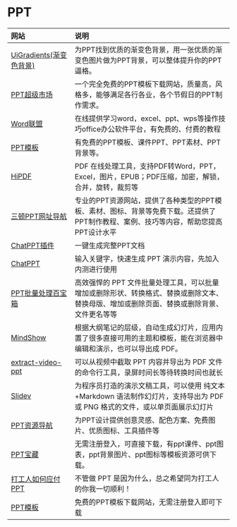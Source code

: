 # PPT

|网站|说明|
|:---|:---|
|[UiGradients(渐变色背景)](https://uigradients.com/)|为PPT找到优质的渐变色背景，用一张优质的渐变色图片做为PPT背景，可以整体提升你的PPT逼格。
|[PPT超级市场](https://www.pptsupermarket.com/ppts)|一个完全免费的PPT模板下载网站，质量高，风格多，能够满足各行各业，各个节假日的PPT制作需求。
|[Word联盟](http://www.wordlm.com/)|在线提供学习word，excel、ppt、wps等操作技巧office办公软件平台，有免费的、付费的教程
|[PPT模板](https://www.2ppt.com/)|有免费的PPT模板、课件PPT、PPT素材、PPT背景等。
|[HiPDF](https://www.hipdf.cn/)|PDF 在线处理工具，支持PDF转Word，PPT，Excel，图片，EPUB；PDF压缩，加密，解锁，合并，旋转，裁剪等
|[三顿PPT网址导航](http://sandunppt.com/)|专业的PPT资源网站，提供了各种类型的PPT模板、素材、图标、背景等免费下载。还提供了PPT制作教程、案例、技巧等内容，帮助您提高PPT设计水平
|[ChatPPT插件](http://chatppt.yoo-ai.com/)|一键生成完整PPT文档
|[ChatPPT](https://chat-ppt.com/)|输入关键字，快速生成 PPT 演示内容，先加入内测进行使用
|[PPT批量处理百宝箱](http://www.batchtoolset.com/)|高效强悍的 PPT 文件批量处理工具，可以批量增加或删除形状、转换格式、替换或删除文本、替换母版、增加或删除页面、替换或删除背景、文件更名等等
|[MindShow](https://www.mindshow.fun/#/home)|根据大纲笔记的层级，自动生成幻灯片，应用内置了很多直接可用的主题和模板，能在浏览器中编辑和演示，也可以导出成 PDF。
|[extract-video-ppt](https://github.com/wudududu/extract-video-ppt)|可以从视频中截取 PPT 内容并导出为 PDF 文件的命令行工具，录屏时间长等待转换时间也就长
|[Slidev](https://cn.sli.dev/)|为程序员打造的演示文稿工具，可以使用 纯文本+Markdown 语法制作幻灯片，支持导出为 PDF 或 PNG 格式的文件，或以单页面展示幻灯片
|[PPT资源导航](http://www.hippter.com/)|为PPT设计提供创意灵感、配色方案、免费图片、优质图标、工具插件等
|[PPT宝藏](http://www.pptbz.com/)|无需注册登入，可直接下载，有ppt课件、ppt图表，ppt背景图片、ppt图标等模板资源可供下载。
|[打工人如何应付PPT](https://blog.varzy.me/how-to-do-ppt)|不管做 PPT 是因为什么，总之希望同为打工人的你我一切顺利！
|[PPT模板](https://www.ppt-templates.cn/)|免费的PPT模板下载网站，无需注册登入即可下载
